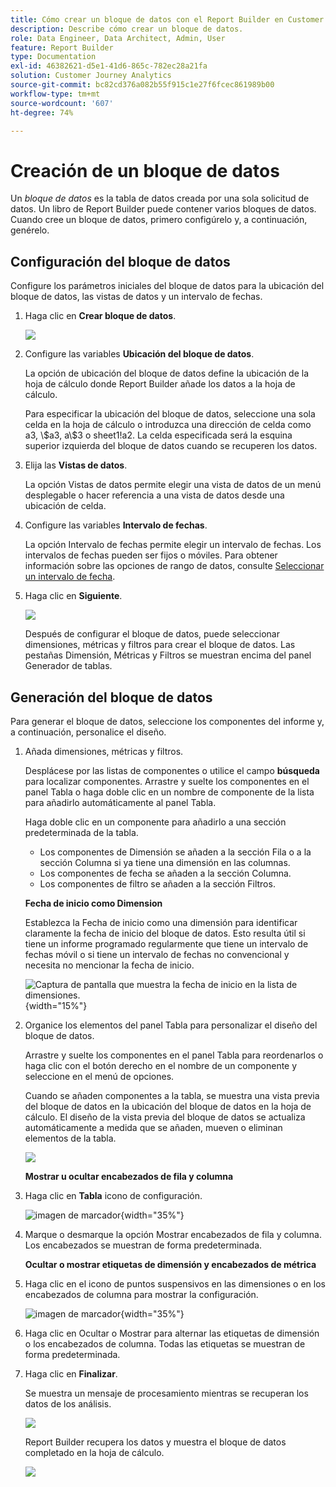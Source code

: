 ```yaml
---
title: Cómo crear un bloque de datos con el Report Builder en Customer Journey Analytics
description: Describe cómo crear un bloque de datos.
role: Data Engineer, Data Architect, Admin, User
feature: Report Builder
type: Documentation
exl-id: 46382621-d5e1-41d6-865c-782ec28a21fa
solution: Customer Journey Analytics
source-git-commit: bc82cd376a082b55f915c1e27f6fcec861989b00
workflow-type: tm+mt
source-wordcount: '607'
ht-degree: 74%

---
```


# Creación de un bloque de datos

Un *bloque de datos* es la tabla de datos creada por una sola solicitud de datos. Un libro de Report Builder puede contener varios bloques de datos. Cuando cree un bloque de datos, primero configúrelo y, a continuación, genérelo.

## Configuración del bloque de datos

Configure los parámetros iniciales del bloque de datos para la ubicación del bloque de datos, las vistas de datos y un intervalo de fechas.

1. Haga clic en **Crear bloque de datos**.

   ![](./assets/create_db.png)

1. Configure las variables **Ubicación del bloque de datos**.

   La opción de ubicación del bloque de datos define la ubicación de la hoja de cálculo donde Report Builder añade los datos a la hoja de cálculo.

   Para especificar la ubicación del bloque de datos, seleccione una sola celda en la hoja de cálculo o introduzca una dirección de celda como a3, \\\$a3, a\\\$3 o sheet1!a2. La celda especificada será la esquina superior izquierda del bloque de datos cuando se recuperen los datos.

1. Elija las **Vistas de datos**.

   La opción Vistas de datos permite elegir una vista de datos de un menú desplegable o hacer referencia a una vista de datos desde una ubicación de celda.

1. Configure las variables **Intervalo de fechas**.

   La opción Intervalo de fechas permite elegir un intervalo de fechas. Los intervalos de fechas pueden ser fijos o móviles. Para obtener información sobre las opciones de rango de datos, consulte [Seleccionar un intervalo de fecha](select-date-range.md).

1. Haga clic en **Siguiente**.

   ![](./assets/choose_date_data_view3.png)

   Después de configurar el bloque de datos, puede seleccionar dimensiones, métricas y filtros para crear el bloque de datos. Las pestañas Dimensión, Métricas y Filtros se muestran encima del panel Generador de tablas.
<!--
    ![](./assets/image9.png)
  -->


## Generación del bloque de datos

Para generar el bloque de datos, seleccione los componentes del informe y, a continuación, personalice el diseño.

1. Añada dimensiones, métricas y filtros.

   Desplácese por las listas de componentes o utilice el campo **búsqueda** para localizar componentes. Arrastre y suelte los componentes en el panel Tabla o haga doble clic en un nombre de componente de la lista para añadirlo automáticamente al panel Tabla.

   Haga doble clic en un componente para añadirlo a una sección predeterminada de la tabla.

   - Los componentes de Dimensión se añaden a la sección Fila o a la sección Columna si ya tiene una dimensión en las columnas.
   - Los componentes de fecha se añaden a la sección Columna.
   - Los componentes de filtro se añaden a la sección Filtros.

   **Fecha de inicio como Dimension**

   Establezca la Fecha de inicio como una dimensión para identificar claramente la fecha de inicio del bloque de datos. Esto resulta útil si tiene un informe programado regularmente que tiene un intervalo de fechas móvil o si tiene un intervalo de fechas no convencional y necesita no mencionar la fecha de inicio.

   ![Captura de pantalla que muestra la fecha de inicio en la lista de dimensiones.](./assets/start-date-dimension.png){width="15%"}

1. Organice los elementos del panel Tabla para personalizar el diseño del bloque de datos.

   Arrastre y suelte los componentes en el panel Tabla para reordenarlos o haga clic con el botón derecho en el nombre de un componente y seleccione en el menú de opciones.

   Cuando se añaden componentes a la tabla, se muestra una vista previa del bloque de datos en la ubicación del bloque de datos en la hoja de cálculo. El diseño de la vista previa del bloque de datos se actualiza automáticamente a medida que se añaden, mueven o eliminan elementos de la tabla.

   ![](./assets/image10.png)

   **Mostrar u ocultar encabezados de fila y columna**

1. Haga clic en **Tabla** icono de configuración.

   ![imagen de marcador](./assets/table-settings.png){width="35%"}

1. Marque o desmarque la opción Mostrar encabezados de fila y columna. Los encabezados se muestran de forma predeterminada.

   **Ocultar o mostrar etiquetas de dimensión y encabezados de métrica**

1. Haga clic en el icono de puntos suspensivos en las dimensiones o en los encabezados de columna para mostrar la configuración.

   ![imagen de marcador](./assets/row-heading.png){width="35%"}

1. Haga clic en Ocultar o Mostrar para alternar las etiquetas de dimensión o los encabezados de columna. Todas las etiquetas se muestran de forma predeterminada.

1. Haga clic en **Finalizar**.

   Se muestra un mensaje de procesamiento mientras se recuperan los datos de los análisis.

   ![](./assets/image11.png)

   Report Builder recupera los datos y muestra el bloque de datos completado en la hoja de cálculo.

   ![](./assets/image12.png)
